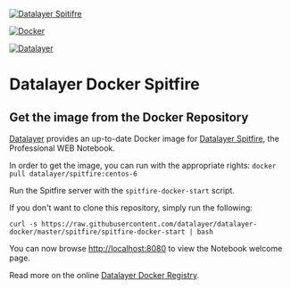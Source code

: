 [![Datalayer Spitifre](http://datalayer.io/ext/images/logo-datalayer-spitfire.png)](http://datalayer.io)

[![Docker](http://datalayer.io/ext/images/docker-logo-small.png)](https://www.docker.com/)

[![Datalayer](http://datalayer.io/ext/images/logo_horizontal_072ppi.png)](http://datalayer.io)

# Datalayer Docker Spitfire

## Get the image from the Docker Repository

[Datalayer](http://datalayer.io) provides an up-to-date Docker image for [Datalayer Spitfire](http://datalayer.io), the Professional WEB Notebook.

In order to get the image, you can run with the appropriate rights: `docker pull datalayer/spitfire:centos-6`

Run the Spitfire server with the `spitfire-docker-start` script.

If you don't want to clone this repository, simply run the following:

```
curl -s https://raw.githubusercontent.com/datalayer/datalayer-docker/master/spitfire/spitfire-docker-start | bash
```

You can now browse [http://localhost:8080](http://localhost:8080) to view the Notebook welcome page.

Read more on the online [Datalayer Docker Registry](https://hub.docker.com/u/datalayer/spitfire).
